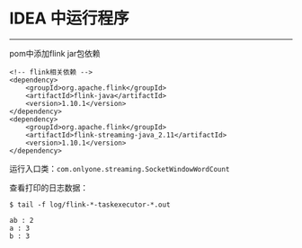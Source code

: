 # IDEA 中运行程序
-----

pom中添加flink jar包依赖

```
<!-- flink相关依赖 -->
<dependency>
    <groupId>org.apache.flink</groupId>
    <artifactId>flink-java</artifactId>
    <version>1.10.1</version>
</dependency>
<dependency>
    <groupId>org.apache.flink</groupId>
    <artifactId>flink-streaming-java_2.11</artifactId>
    <version>1.10.1</version>
</dependency>
```

运行入口类：`com.onlyone.streaming.SocketWindowWordCount`


查看打印的日志数据：

```
$ tail -f log/flink-*-taskexecutor-*.out

ab : 2
a : 3
b : 3
```